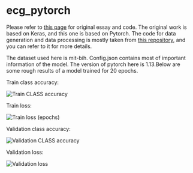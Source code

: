 # ecg_pytorch
Please refer to [this page](https://github.com/awni/ecg) for original essay and code.
The original work is based on Keras, and this one is based on Pytorch. The code for data generation and data processing is mostly taken from
[this repository](https://github.com/lxdv/ecg-classification), and you can refer to it for more details. 

The dataset used here is mit-bih.
Config.json contains most of important information of the model. The version of pytorch here is 1.13.Below are some rough results of a model trained for 20 epochs.

Train class accuracy:

![Train CLASS accuracy](https://github.com/hyc481/ecg_pytorch/assets/141563901/b7259b31-7dd9-48f8-9a06-95a75fa084eb)


Train loss:

![Train loss (epochs)](https://github.com/hyc481/ecg_pytorch/assets/141563901/8a688d7d-a50a-4b2a-952a-3d9eb06e5afa)


Validation class accuracy:

![Validation CLASS accuracy](https://github.com/hyc481/ecg_pytorch/assets/141563901/ccf38524-f3a3-4cef-9b78-dcfa2c76ab82)


Validation loss:

![Validation loss](https://github.com/hyc481/ecg_pytorch/assets/141563901/e7530869-4ea9-4d21-9e72-b71223dd4082)
